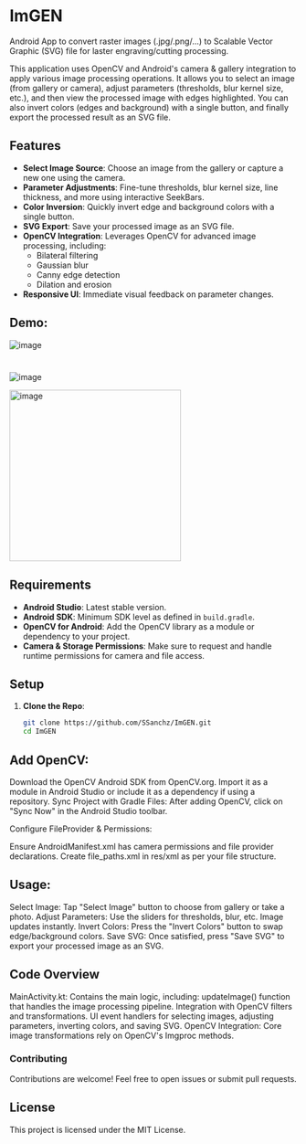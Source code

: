 # ImGEN
Android App to convert raster images (.jpg/.png/...) to Scalable Vector Graphic (SVG) file for laster engraving/cutting processing.

This application uses OpenCV and Android's camera & gallery integration to apply various image processing operations. It allows you to select an image (from gallery or camera), adjust parameters (thresholds, blur kernel size, etc.), and then view the processed image with edges highlighted. You can also invert colors (edges and background) with a single button, and finally export the processed result as an SVG file.

## Features

- **Select Image Source**: Choose an image from the gallery or capture a new one using the camera.
- **Parameter Adjustments**: Fine-tune thresholds, blur kernel size, line thickness, and more using interactive SeekBars.
- **Color Inversion**: Quickly invert edge and background colors with a single button.
- **SVG Export**: Save your processed image as an SVG file.
- **OpenCV Integration**: Leverages OpenCV for advanced image processing, including:
  - Bilateral filtering
  - Gaussian blur
  - Canny edge detection
  - Dilation and erosion
- **Responsive UI**: Immediate visual feedback on parameter changes.

## Demo:

![image](https://github.com/user-attachments/assets/e31c9ca6-63fc-49b7-b534-f575134e34ca)

# 

![image](https://github.com/user-attachments/assets/7c89452e-56d5-4f38-af67-d1bd646ab0b5)

<img src="https://github.com/user-attachments/assets/e31c9ca6-63fc-49b7-b534-f575134e34ca" width="300" alt="image" />



## Requirements

- **Android Studio**: Latest stable version.
- **Android SDK**: Minimum SDK level as defined in `build.gradle`.
- **OpenCV for Android**: Add the OpenCV library as a module or dependency to your project.
- **Camera & Storage Permissions**: Make sure to request and handle runtime permissions for camera and file access.

## Setup

1. **Clone the Repo**:  
   ```bash
   git clone https://github.com/SSanchz/ImGEN.git
   cd ImGEN

## Add OpenCV:

Download the OpenCV Android SDK from OpenCV.org.
Import it as a module in Android Studio or include it as a dependency if using a repository.
Sync Project with Gradle Files:
After adding OpenCV, click on "Sync Now" in the Android Studio toolbar.

Configure FileProvider & Permissions:

Ensure AndroidManifest.xml has camera permissions and file provider declarations.
Create file_paths.xml in res/xml as per your file structure.

## Usage:
Select Image: Tap "Select Image" button to choose from gallery or take a photo.
Adjust Parameters: Use the sliders for thresholds, blur, etc. Image updates instantly.
Invert Colors: Press the "Invert Colors" button to swap edge/background colors.
Save SVG: Once satisfied, press "Save SVG" to export your processed image as an SVG.

## Code Overview
MainActivity.kt: Contains the main logic, including:
updateImage() function that handles the image processing pipeline.
Integration with OpenCV filters and transformations.
UI event handlers for selecting images, adjusting parameters, inverting colors, and saving SVG.
OpenCV Integration: Core image transformations rely on OpenCV's Imgproc methods.

### Contributing
Contributions are welcome! Feel free to open issues or submit pull requests.

## License
This project is licensed under the MIT License.
